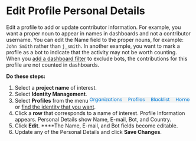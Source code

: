 # Edit Profile Personal Details

Edit a profile to add or update contributor information. For example, you want a proper noun to appear in names in dashboards and not a contributor username. You can edit the Name field to the proper nouns, for example: `John Smith` rather than `j_smith`. In another example, you want to mark a profile as a bot to indicate that the activity may not be worth counting. When you [add a dashboard filter](../view-dashboard-analytics/add-and-manage-data-filters.md) to exclude bots, the contributions for this profile are not counted in dashboards.

**Do these steps:**

1. Select a **project name** of interest.
2. Select **Identity Management**.
3. Select **Profiles** from the menu ![](../.gitbook/assets/7409139.png) or [find the identity that you want](find-a-profile-or-organization.md).
4. Click a **row** that corresponds to a name of interest. Profile Information appears. Personal Details show Name, E-mail, Bot, and Country.
5. Click **Edit**. ****The Name, E-mail, and Bot fields become editable.
6. Update any of the Personal Details and click **Save Changes**.

